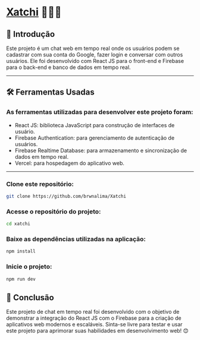 # [Xatchi](https://xatchi.vercel.app/) 👩‍💻💬

## 📝 Introdução
Este projeto é um chat web em tempo real onde os usuários podem se cadastrar com sua conta do Google, fazer login e conversar com outros usuários. Ele foi desenvolvido com React JS para o front-end e Firebase para o back-end e banco de dados em tempo real.

<hr>

## 🛠️ Ferramentas Usadas

### As ferramentas utilizadas para desenvolver este projeto foram:

* React JS: biblioteca JavaScript para construção de interfaces de usuário.
* Firebase Authentication: para gerenciamento de autenticação de usuários.
* Firebase Realtime Database: para armazenamento e sincronização de dados em tempo real.
* Vercel: para hospedagem do aplicativo web.

<hr>

### Clone este repositório:

```bash 
git clone https://github.com/brwnalima/Xatchi
```

### Acesse o repositório do projeto:

```bash 
cd xatchi
```

### Baixe as dependências utilizadas na aplicação:

```bash 
npm install
```

### Inicie o projeto:

```bash 
npm run dev
```

## 🎉 Conclusão
Este projeto de chat em tempo real foi desenvolvido com o objetivo de demonstrar a integração do React JS com o Firebase para a criação de aplicativos web modernos e escaláveis. Sinta-se livre para testar e usar este projeto para aprimorar suas habilidades em desenvolvimento web! 😊
 

